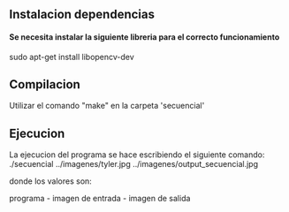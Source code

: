 ## Instalacion dependencias
#### Se necesita instalar la siguiente libreria para el correcto funcionamiento
sudo apt-get install libopencv-dev
## Compilacion
Utilizar el comando  "make" en la carpeta 'secuencial'
## Ejecucion
La ejecucion del programa se hace escribiendo el siguiente comando:
./secuencial ../imagenes/tyler.jpg ../imagenes/output_secuencial.jpg


donde los valores son:

programa - imagen de entrada - imagen de salida
